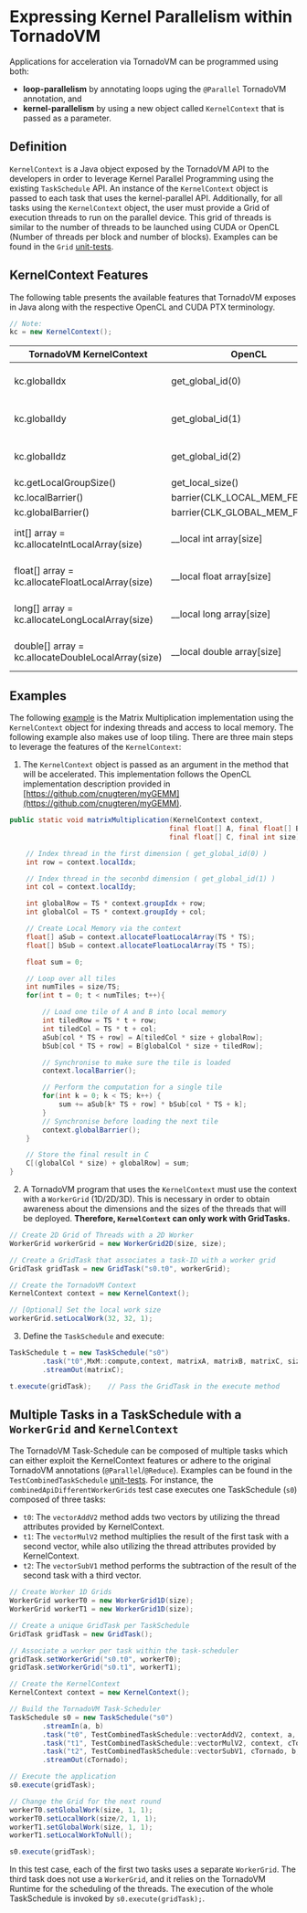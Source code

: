 # Expressing Kernel Parallelism within TornadoVM

Applications for acceleration via TornadoVM can be programmed using both:

- **loop-parallelism** by annotating loops uging the `@Parallel` TornadoVM annotation, and
- **kernel-parallelism** by using a new object called `KernelContext` that is passed as a parameter.

## Definition

`KernelContext` is a Java object exposed by the TornadoVM API to the developers in order to leverage Kernel Parallel Programming using the existing `TaskSchedule` API. An instance of the `KernelContext` object is passed to each task that uses the kernel-parallel API. Additionally, for all tasks using the `KernelContext` object, the user must provide a Grid of execution threads to run on the parallel device. This grid of threads is similar to the number of threads to be launched using CUDA or OpenCL (Number of threads per block and number of blocks). Examples can be found in
the `Grid` [unit-tests](https://github.com/beehive-lab/TornadoVM/tree/master/unittests/src/main/java/uk/ac/manchester/tornado/unittests/grid).

## KernelContext Features

The following table presents the available features that TornadoVM exposes in Java along with the respective OpenCL and CUDA PTX terminology.

```java
// Note: 
kc = new KernelContext();
```

| TornadoVM KernelContext    | OpenCL           | PTX                             |
| ------------------- | ---------------- | ------------------------------- |
| kc.globalIdx | get_global_id(0) | blockIdx * blockDim.x + threadIdx |
| kc.globalIdy | get_global_id(1) | blockIdy * blockDim.y + threadIdy |
| kc.globalIdz | get_global_id(2) | blockIdz * blockDim.z + threadIdz |
| kc.getLocalGroupSize() | get_local_size() | blockDim |
| kc.localBarrier() | barrier(CLK_LOCAL_MEM_FENCE) | barrier.sync |
| kc.globalBarrier() | barrier(CLK_GLOBAL_MEM_FENCE) | barrier.sync |
| int[] array = kc.allocateIntLocalArray(size) | __local int array[size] | .shared .s32 array[size] |
| float[] array = kc.allocateFloatLocalArray(size) | __local float array[size] | .shared .s32 array[size] |
| long[] array = kc.allocateLongLocalArray(size) | __local long array[size] | .shared .s64 array[size] |
| double[] array = kc.allocateDoubleLocalArray(size) | __local double array[size] | .shared .s64 array[size] |

## Examples

The following [example](https://github.com/beehive-lab/TornadoVM/tree/master/examples/src/main/java/uk/ac/manchester/tornado/examples/kernelContext/compute/MatrixMultiplication2DV2.java) is the Matrix Multiplication implementation using the `KernelContext` object for indexing threads and access to local memory. The following example also makes use of loop tiling.  There are three main steps to leverage the features of the `KernelContext`:

1. The `KernelContext` object is passed as an argument in the method that will be accelerated. This implementation
   follows the OpenCL implementation description provided
   in [https://github.com/cnugteren/myGEMM](https://github.com/cnugteren/myGEMM).

```java
public static void matrixMultiplication(KernelContext context, 
                                       final float[] A, final float[] B, 
                                       final float[] C, final int size) {

    // Index thread in the first dimension ( get_global_id(0) )
    int row = context.localIdx;

    // Index thread in the seconbd dimension ( get_global_id(1) )
    int col = context.localIdy;

    int globalRow = TS * context.groupIdx + row;
    int globalCol = TS * context.groupIdy + col;

    // Create Local Memory via the context
    float[] aSub = context.allocateFloatLocalArray(TS * TS);
    float[] bSub = context.allocateFloatLocalArray(TS * TS);

    float sum = 0;

    // Loop over all tiles
    int numTiles = size/TS;
    for(int t = 0; t < numTiles; t++){

        // Load one tile of A and B into local memory
        int tiledRow = TS * t + row;
        int tiledCol = TS * t + col;
        aSub[col * TS + row] = A[tiledCol * size + globalRow];
        bSub[col * TS + row] = B[globalCol * size + tiledRow];

        // Synchronise to make sure the tile is loaded
        context.localBarrier();

        // Perform the computation for a single tile
        for(int k = 0; k < TS; k++) {
            sum += aSub[k* TS + row] * bSub[col * TS + k];
        }
        // Synchronise before loading the next tile
        context.globalBarrier();
    }

    // Store the final result in C
    C[(globalCol * size) + globalRow] = sum;
}
```

2. A TornadoVM program that uses the `KernelContext` must use the context with a `WorkerGrid` (1D/2D/3D). This is
   necessary in order to obtain awareness about the dimensions and the sizes of the threads that will be deployed.
   **Therefore, `KernelContext` can only work with GridTasks.**

```java
// Create 2D Grid of Threads with a 2D Worker
WorkerGrid workerGrid = new WorkerGrid2D(size, size);

// Create a GridTask that associates a task-ID with a worker grid
GridTask gridTask = new GridTask("s0.t0", workerGrid);

// Create the TornadoVM Context
KernelContext context = new KernelContext();

// [Optional] Set the local work size 
workerGrid.setLocalWork(32, 32, 1);
```

3. Define the `TaskSchedule` and execute:

```java
TaskSchedule t = new TaskSchedule("s0")
        .task("t0",MxM::compute,context, matrixA, matrixB, matrixC, size)
        .streamOut(matrixC);

t.execute(gridTask);    // Pass the GridTask in the execute method
```

## Multiple Tasks in a TaskSchedule with a `WorkerGrid` and `KernelContext`

The TornadoVM Task-Schedule can be composed of multiple tasks which can either exploit the KernelContext features or adhere to the original TornadoVM annotations (`@Parallel`/`@Reduce`). Examples can be found in the `TestCombinedTaskSchedule` [unit-tests](https://github.com/beehive-lab/TornadoVM/tree/master/unittests/src/main/java/uk/ac/manchester/tornado/unittests/KernelContext/api/TestCombinedTaskSchedule.java). For instance, the `combinedApiDifferentWorkerGrids` test case executes one TaskSchedule (`s0`) composed of three tasks:

* `t0`: The `vectorAddV2` method adds two vectors by utilizing the thread attributes provided by KernelContext.
* `t1`: The `vectorMulV2` method multiplies the result of the first task with a second vector, while also utilizing the
  thread attributes provided by KernelContext.
* `t2`: The `vectorSubV1` method performs the subtraction of the result of the second task with a third vector.

```java
// Create Worker 1D Grids 
WorkerGrid workerT0 = new WorkerGrid1D(size);
WorkerGrid workerT1 = new WorkerGrid1D(size);

// Create a unique GridTask per TaskSchedule
GridTask gridTask = new GridTask();

// Associate a worker per task within the task-scheduler
gridTask.setWorkerGrid("s0.t0", workerT0);
gridTask.setWorkerGrid("s0.t1", workerT1);

// Create the KernelContext
KernelContext context = new KernelContext();

// Build the TornadoVM Task-Scheduler
TaskSchedule s0 = new TaskSchedule("s0")
        .streamIn(a, b)
        .task("t0", TestCombinedTaskSchedule::vectorAddV2, context, a, b, cTornado)
        .task("t1", TestCombinedTaskSchedule::vectorMulV2, context, cTornado, b, cTornado)
        .task("t2", TestCombinedTaskSchedule::vectorSubV1, cTornado, b, cTornado)
        .streamOut(cTornado);

// Execute the application
s0.execute(gridTask);

// Change the Grid for the next round
workerT0.setGlobalWork(size, 1, 1);
workerT0.setLocalWork(size/2, 1, 1);
workerT1.setGlobalWork(size, 1, 1);
workerT1.setLocalWorkToNull();

s0.execute(gridTask);
```

In this test case, each of the first two tasks uses a separate `WorkerGrid`. The third task does not use a `WorkerGrid`, and it relies on the TornadoVM Runtime for the scheduling of the threads. The execution of the whole TaskSchedule is invoked by `s0.execute(gridTask);`.

